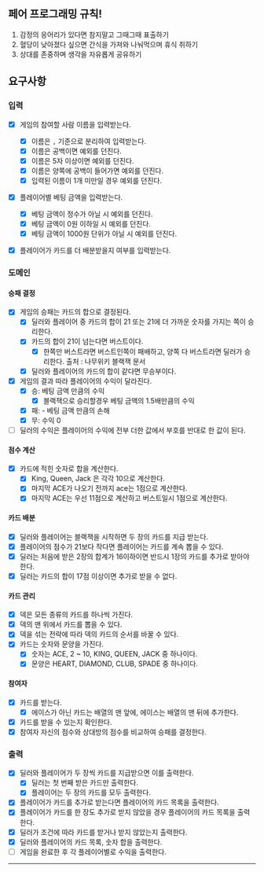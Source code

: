 ## 페어 프로그래밍 규칙!
1. 감정의 응어리가 있다면 참지말고 그때그때 표출하기
2. 혈당이 낮아졌다 싶으면 간식을 가져와 나눠먹으며 휴식 취하기
3. 상대를 존중하며 생각을 자유롭게 공유하기

## 요구사항

### 입력
- [x] 게임의 참여할 사람 이름을 입력받는다.
  - [x] 이름은 `,` 기준으로 분리하여 입력받는다.
  - [x] 이름은 공백이면 예외를 던진다.
  - [x] 이름은 5자 이상이면 예외를 던진다.
  - [x] 이름은 양쪽에 공백이 들어가면 예외를 던진다.
  - [x] 입력된 이름이 1개 미만일 경우 예외를 던진다.
- [x] 플레이어별 베팅 금액을 입력받는다.
  - [x] 베팅 금액이 정수가 아닐 시 예외를 던진다.
  - [x] 베팅 금액이 0원 이하일 시 예외를 던진다.
  - [x] 베팅 금액이 1000원 단위가 아닐 시 예외를 던진다.
- [x] 플레이어가 카드를 더 배분받을지 여부를 입력받는다.


### 도메인
#### 승패 결정
- [x] 게임의 승패는 카드의 합으로 결정된다.
  - [x] 딜러와 플레이어 중 카드의 합이 21 또는 21에 더 가까운 숫자를 가지는 쪽이 승리한다.
  - [x] 카드의 합이 21이 넘는다면 버스트이다.
    - [x] 한쪽만 버스트라면 버스트인쪽이 패배하고, 양쪽 다 버스트라면 딜러가 승리한다. 출처 : 나무위키 블랙잭 문서
  - [x] 딜러와 플레이어의 카드의 합이 같다면 무승부이다.
- [x] 게임의 결과 따라 플레이어의 수익이 달라진다.
  - [x] 승: 베팅 금액 만큼의 수익 
    - [x] 블랙잭으로 승리할경우 베팅 금액의 1.5배만큼의 수익
  - [x] 패: - 베팅 금액 만큼의 손해
  - [x] 무: 수익 0
- [ ] 딜러의 수익은 플레이어의 수익에 전부 더한 값에서 부호를 반대로 한 값이 된다.

#### 점수 계산
- [x] 카드에 적힌 숫자로 합을 계산한다.
  - [x] King, Queen, Jack 은 각각 10으로 계산한다.
  - [x] 마지막 ACE가 나오기 전까지 ace는 1점으로 계산한다.
  - [x] 마지막 ACE는 우선 11점으로 계산하고 버스트일시 1점으로 계산한다.

#### 카드 배분
- [x] 딜러와 플레이어는 블랙잭을 시작하면 두 장의 카드를 지급 받는다.
- [x] 플레이어의 점수가 21보다 작다면 플레이어는 카드를 계속 뽑을 수 있다.
- [x] 딜러는 처음에 받은 2장의 합계가 16이하이면 반드시 1장의 카드를 추가로 받아야 한다.
- [x] 딜러는 카드의 합이 17점 이상이면 추가로 받을 수 없다.

#### 카드 관리
- [x] 덱은 모든 종류의 카드를 하나씩 가진다.
- [x] 덱의 맨 위에서 카드를 뽑을 수 있다.
- [x] 덱을 섞는 전략에 따라 덱의 카드의 순서를 바꿀 수 있다.
- [x] 카드는 숫자와 문양을 가진다.
  - [x] 숫자는 ACE, 2 ~ 10, KING, QUEEN, JACK 중 하나이다.
  - [x] 문양은 HEART, DIAMOND, CLUB, SPADE 중 하나이다.

#### 참여자
- [x] 카드를 받는다.
  - [x] 에이스가 아닌 카드는 배열의 맨 앞에, 에이스는 배열의 맨 뒤에 추가한다.
- [x] 카드를 받을 수 있는지 확인한다.
- [x] 참여자 자신의 점수와 상대방의 점수를 비교하여 승패를 결정한다.

### 출력
- [x] 딜러와 플레이어가 두 장씩 카드를 지급받으면 이를 출력한다.
  - [x] 딜러는 첫 번째 받은 카드만 출력한다.
  - [x] 플레이어는 두 장의 카드를 모두 출력한다.
- [x] 플레이어가 카드를 추가로 받는다면 플레이어의 카드 목록을 출력한다.
- [x] 플레이어가 카드를 한 장도 추가로 받지 않았을 경우 플레이어의 카드 목록을 출력한다.
- [x] 딜러가 조건에 따라 카드를 받거나 받지 않았는지 출력한다.
- [x] 딜러와 플레이어의 카드 목록, 숫자 합을 출력한다.
- [ ] 게임을 완료한 후 각 플레이어별로 수익을 출력한다.

--- 

